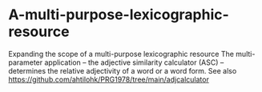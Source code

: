 # A-multi-purpose-lexicographic-resource
Expanding the scope of a multi-purpose lexicographic resource
The multi-parameter application – the adjective similarity calculator (ASC) – determines the relative adjectivity of a word or a word form. See also https://github.com/ahtilohk/PRG1978/tree/main/adjcalculator
